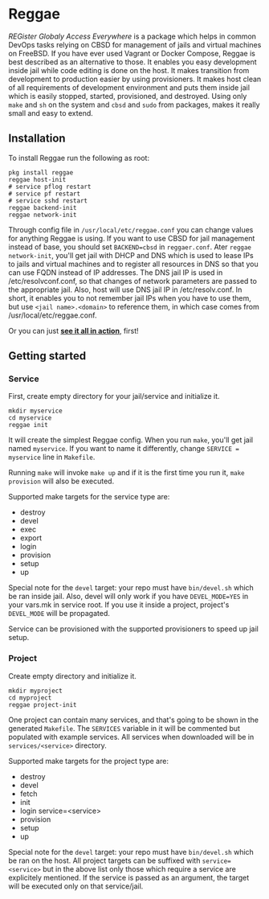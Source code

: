 # Reggae
*REGister Globaly Access Everywhere* is a package which helps in common DevOps
tasks relying on CBSD for management of jails and virtual machines on FreeBSD.
If you have ever used Vagrant or Docker Compose, Reggae is best described as an
alternative to those. It enables you easy development inside jail while code
editing is done on the host. It makes transition from development to production
easier by using provisioners. It makes host clean of all requirements of
development environment and puts them inside jail which is easily stopped,
started, provisioned, and destroyed. Using only `make` and `sh` on the system
and `cbsd` and `sudo` from packages, makes it really small and easy to extend.

## Installation

To install Reggae run the following as root:
```
pkg install reggae
reggae host-init
# service pflog restart
# service pf restart
# service sshd restart
reggae backend-init
reggae network-init
```

Through config file in `/usr/local/etc/reggae.conf` you can change values for
anything Reggae is using. If you want to use CBSD for jail management instead
of base, you should set `BACKEND=cbsd` in `reggaer.conf`. Ater
`reggae network-init`, you'll get jail with DHCP and DNS which is used to lease
IPs to jails and virtual machines and to register all resources in DNS so that
you can use FQDN instead of IP addresses. The DNS jail IP is used in
/etc/resolvconf.conf, so that changes of network parameters are passed to the
appropriate jail. Also, host will use DNS jail IP in /etc/resolv.conf. In
short, it enables you to not remember jail IPs when you have to use them, but
use `<jail name>.<domain>` to reference them, in which case <domain> comes from
/usr/local/etc/reggae.conf.

Or you can just
**[see it all in action](https://www.youtube.com/watch?v=6GPKO6Gp7b0&list=PLtcibmaW4u3tJj8m1bKH8TbmYWxayX5VC)**,
first!

## Getting started

### Service

First, create empty directory for your jail/service and initialize it.
```
mkdir myservice
cd myservice
reggae init
```
It will create the simplest Reggae config. When you run `make`, you'll get jail
named `myservice`. If you want to name it differently, change
`SERVICE = myservice` line in `Makefile`.

Running `make` will invoke `make up` and if it is the first time you run it,
`make provision` will also be executed.

Supported make targets for the service type are:
* destroy
* devel
* exec
* export
* login
* provision
* setup
* up

Special note for the `devel` target: your repo must have `bin/devel.sh` which
be ran inside jail. Also, devel will only work if you have `DEVEL_MODE=YES` in
your vars.mk in service root. If you use it inside a project, project's
`DEVEL_MODE` will be propagated.

Service can be provisioned with the supported provisioners to speed up jail
setup.

### Project

Create empty directory and initialize it.
```
mkdir myproject
cd myproject
reggae project-init
```

One project can contain many services, and that's going to be shown in the
generated `Makefile`. The `SERVICES` variable in it will be commented but
populated with example services. All services when downloaded will be in
`services/<service>` directory.

Supported make targets for the project type are:
* destroy
* devel
* fetch
* init
* login service=\<service>
* provision
* setup
* up

Special note for the `devel` target: your repo must have `bin/devel.sh` which
be ran on the host. All project targets can be suffixed with `service=<service>`
but in the above list only those which require a service are explicitely
mentioned. If the service is passed as an argument, the target will be executed
only on that service/jail.
